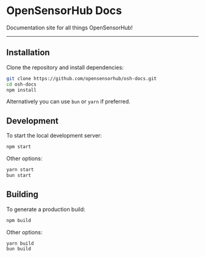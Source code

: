 # OpenSensorHub Docs 

Documentation site for all things OpenSensorHub!

---

## Installation
Clone the repository and install dependencies:

```bash
git clone https://github.com/opensensorhub/osh-docs.git
cd osh-docs
npm install
```
Alternatively you can use `bun` or `yarn` if preferred.

## Development
To start the local development server:
```bash
npm start
```

Other options:
```bash
yarn start
bun start
```
 
## Building
To generate a production build: 
```bash
npm build
```

Other options:
```bash
yarn build
bun build
```







